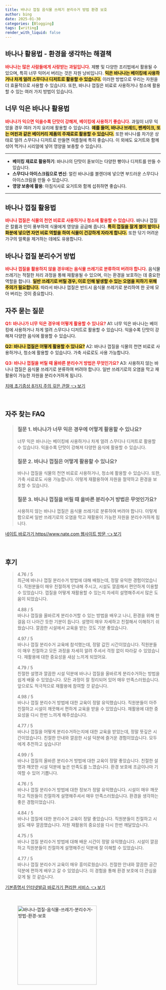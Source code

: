 ```yaml
---
title: 바나나 껍질 음식물 쓰레기 분리수거 방법 환경 보호
author: bing
date: 2025-01-30
categories: [Blogging]
tags: [writing]
render_with_liquid: false
---
```



<h2 id='바나나_활용법'>바나나 활용법 - 환경을 생각하는 해결책</h2>

<p><b><span style="color: #ee2323;">바나나는 많은 사람들에게 사랑받는 과일입니다.</span></b> 제빵 및 다양한 조리법에서 활용될 수 있으며, 특히 너무 익어서 버리는 것은 자원 낭비입니다. <b><span style="background-color: #ffe066;">익은 바나나는 베이킹에 사용하거나 차게 얼려 스무디나 디저트로 활용할 수 있습니다.</span></b> 이러한 방법으로 우리는 자원을 더 효율적으로 사용할 수 있습니다. 또한, 바나나 껍질은 비료로 사용하거나 청소에 활용할 수 있는 여러 가지 방법이 있습니다.</p>

<h2 id='너무_익은_바나나_활용법'>너무 익은 바나나 활용법</h2>

<p><b><span style="color: #ee2323;">바나나가 익으면 익을수록 단맛이 강해져, 베이킹에 사용하기 좋습니다.</span></b> 과일이 너무 익었을 경우 여러 가지 요리에 활용할 수 있습니다. <b><span style="background-color: #ffe066;">예를 들어, 바나나 브레드, 팬케이크, 또는 머핀과 같은 베이커리 제품의 주재료로 활용할 수 있습니다.</span></b> 또한 바나나를 차가운 상태로 얼려 스무디나 디저트로 만들면 여름철에 특히 좋습니다. 이 외에도 요거트와 함께 섞어 먹거나 시리얼에 넣어 영양을 보충할 수 있습니다.</p>

<hr />

<ul>
    <li><b>베이킹 재료로 활용하기</b>: 바나나의 단맛이 돋보이는 다양한 빵이나 디저트를 만들 수 있습니다.</li>
    <li><b>스무디나 아이스크림으로 변신</b>: 얼린 바나나를 블렌더에 넣으면 부드러운 스무디나 아이스크림을 만들 수 있습니다.</li>
    <li><b>영양 보충에 활용</b>: 아침식사로 요거트와 함께 섭취하면 좋습니다.</li>
</ul>

<hr />

<h2 id='바나나_껍질_활용법'>바나나 껍질 활용법</h2>

<p><b><span style="color: #ee2323;">바나나 껍질은 식물의 천연 비료로 사용하거나 청소에 활용할 수 있습니다.</span></b> 바나나 껍질은 칼륨과 인이 풍부하여 식물에게 영양을 공급해 줍니다. <b><span style="background-color: #ffe066;">특히 껍질을 잘게 썰어 밭이나 화분에 넣으면 자연 비료 역할을 하여 식물이 건강하게 자라게 합니다.</span></b> 또한 닦기 어려운 가구의 얼룩을 제거하는 데에도 유용합니다.</p>

<h2 id='바나나_껍질_분리수거_방법'>바나나 껍질 분리수거 방법</h2>

<p><b><span style="color: #ee2323;">바나나 껍질을 활용하지 않을 경우에는 음식물 쓰레기로 분류하여 버려야 합니다.</span></b> 음식물 쓰레기는 적절한 처리 과정을 통해 재활용될 수 있으며, 이는 환경을 보호하는 데 중요한 역할을 합니다. <b><span style="background-color: #ffe066;">일반 쓰레기로 버릴 경우, 이로 인해 발생할 수 있는 오염을 피하기 위해 주의가 필요합니다.</span></b> 따라서 바나나 껍질은 반드시 음식물 쓰레기로 분리하여 한 곳에 모아 버리는 것이 중요합니다.</p>

<h2 id='자주_묻는_질문'>자주 묻는 질문</h2>

<p><b><span style="color: #ee2323;">Q1: 바나나가 너무 익은 경우에 어떻게 활용할 수 있나요?</span></b> A1: 너무 익은 바나나는 베이킹에 사용하거나 차게 얼려 스무디나 디저트로 활용할 수 있습니다. 익을수록 단맛이 강해져 다양한 음식에 활용할 수 있습니다.</p>

<p><b><span style="background-color: #ffe066;">Q2: 바나나 껍질은 어떻게 활용할 수 있나요?</span></b> A2: 바나나 껍질을 식물의 천연 비료로 사용하거나, 청소에 활용할 수 있습니다. 가축 사료로도 사용 가능합니다.</p>

<p><b><span style="color: #ee2323;">Q3: 바나나 껍질을 버릴 때 올바른 분리수거 방법은 무엇인가요?</span></b> A3: 사용하지 않는 바나나 껍질은 음식물 쓰레기로 분류하여 버려야 합니다. 일반 쓰레기로의 오염을 막고 재활용이 가능한 자원을 분리수거하게 됩니다.</p>


<p><a class="click-button" title="치매 초기증상 8가지 주의 깊은 관찰" href="https://aptwhite.github.io/posts/%EC%B9%98%EB%A7%A4-%EC%B4%88%EA%B8%B0%EC%A6%9D%EC%83%81-8%EA%B0%80%EC%A7%80-%EC%A3%BC%EC%9D%98-%EA%B9%8A%EC%9D%80-%EA%B4%80%EC%B0%B0/" rel="dofollow">치매 초기증상 8가지 주의 깊은 관찰 👈 보기</a></p><br>
<h2 id='자주_찾는_FAQ'>자주 찾는 FAQ</h2>
<div itemscope="" itemtype="https://schema.org/FAQPage"> 
<blockquote> 
<div itemscope="" itemprop="mainEntity" itemtype="https://schema.org/Question"> 
<h3 itemprop="name">질문 1. 바나나가 너무 익은 경우에 어떻게 활용할 수 있나요?</h3> 
<div itemscope="" itemprop="acceptedAnswer" itemtype="https://schema.org/Answer"> 
<span itemprop="text"> 
<p>너무 익은 바나나는 베이킹에 사용하거나 차게 얼려 스무디나 디저트로 활용할 수 있습니다. 익을수록 단맛이 강해져 다양한 음식에 활용할 수 있습니다.</p> 
</span> 
</div> 
</div> 

<div itemscope="" itemprop="mainEntity" itemtype="https://schema.org/Question"> 
<h3 itemprop="name">질문 2. 바나나 껍질은 어떻게 활용할 수 있나요?</h3> 
<div itemscope="" itemprop="acceptedAnswer" itemtype="https://schema.org/Answer"> 
<span itemprop="text"> 
<p>바나나 껍질을 식물의 천연 비료로 사용하거나, 청소에 활용할 수 있습니다. 또한, 가축 사료로도 사용 가능합니다. 이렇게 재활용하여 자원을 절약하고 환경을 보호할 수 있습니다.</p> 
</span> 
</div> 
</div> 

<div itemscope="" itemprop="mainEntity" itemtype="https://schema.org/Question"> 
<h3 itemprop="name">질문 3. 바나나 껍질을 버릴 때 올바른 분리수거 방법은 무엇인가요?</h3> 
<div itemscope="" itemprop="acceptedAnswer" itemtype="https://schema.org/Answer"> 
<span itemprop="text"> 
<p>사용하지 않는 바나나 껍질은 음식물 쓰레기로 분류하여 버려야 합니다. 이렇게 함으로써 일반 쓰레기로의 오염을 막고 재활용이 가능한 자원을 분리수거하게 됩니다.</p> 
</span> 
</div> 
</div> 
</blockquote> 
</div>
<p><a class="click-button" title="네이트 바로가기 https//www.nate.com 웹사이트 방문" href="https://aptwhite.github.io/posts/%EB%84%A4%EC%9D%B4%ED%8A%B8-%EB%B0%94%EB%A1%9C%EA%B0%80%EA%B8%B0-httpswww.nate.com-%EC%9B%B9%EC%82%AC%EC%9D%B4%ED%8A%B8-%EB%B0%A9%EB%AC%B8/" rel="dofollow">네이트 바로가기 https//www.nate.com 웹사이트 방문 👈 보기</a></p><br>
<h2 id='후기'>후기</h2>
<div itemscope itemtype="https://schema.org/Product">
  <blockquote>
  <div itemprop="review" itemscope itemtype="https://schema.org/Review">
      <div itemprop="reviewRating" itemscope itemtype="https://schema.org/Rating"> <span itemprop="ratingValue">4.76</span> / <span itemprop="bestRating">5</span> </div>
      <span itemprop="reviewBody">최근에 바나나 껍질 분리수거 방법에 대해 배웠는데, 정말 유익한 경험이었습니다. 직원분들이 매우 친절하게 안내해 주시고, 시설도 깔끔해서 편안하게 이용할 수 있었습니다. 껍질을 어떻게 재활용할 수 있는지 자세히 설명해주셔서 많은 도움이 되었습니다.</span>
  </div>
  <br>
  <div itemprop="review" itemscope itemtype="https://schema.org/Review">
      <div itemprop="reviewRating" itemscope itemtype="https://schema.org/Rating"> <span itemprop="ratingValue">4.88</span> / <span itemprop="bestRating">5</span> </div>
      <span itemprop="reviewBody">바나나 껍질을 올바르게 분리수거할 수 있는 방법을 배우고 나니, 환경을 위해 한 걸음 더 나아간 듯한 기분이 듭니다. 설명이 매우 자세하고 친절해서 이해하기 쉬웠습니다. 깔끔한 시설에서 교육을 받는 것도 기분 좋았습니다.</span>
  </div>
  <br>
  <div itemprop="review" itemscope itemtype="https://schema.org/Review">
      <div itemprop="reviewRating" itemscope itemtype="https://schema.org/Rating"> <span itemprop="ratingValue">4.97</span> / <span itemprop="bestRating">5</span> </div>
      <span itemprop="reviewBody">바나나 껍질 분리수거 교육에 참석했는데, 정말 값진 시간이었습니다. 직원분들이 매우 친절하고 모든 과정을 자세히 알려 주셔서 걱정 없이 따라갈 수 있었습니다. 재활용에 대한 중요성을 새삼 느끼게 되었어요.</span>
  </div>
  <br>
  <div itemprop="review" itemscope itemtype="https://schema.org/Review">
      <div itemprop="reviewRating" itemscope itemtype="https://schema.org/Rating"> <span itemprop="ratingValue">4.79</span> / <span itemprop="bestRating">5</span> </div>
      <span itemprop="reviewBody">친절한 설명과 깔끔한 시설 덕분에 바나나 껍질을 올바르게 분리수거하는 방법을 쉽게 배울 수 있었습니다. 모든 과정이 잘 정리되어 있어 매우 만족스러웠습니다. 앞으로도 적극적으로 재활용에 참여할 것 같습니다.</span>
  </div>
  <br>
  <div itemprop="review" itemscope itemtype="https://schema.org/Review">
      <div itemprop="reviewRating" itemscope itemtype="https://schema.org/Rating"> <span itemprop="ratingValue">4.98</span> / <span itemprop="bestRating">5</span> </div>
      <span itemprop="reviewBody">바나나 껍질 분리수거 방법에 대한 교육이 정말 유익했습니다. 직원분들이 아주 친절하고 시설이 깨끗해서 편하게 교육을 받을 수 있었습니다. 재활용에 대한 중요성을 다시 한번 느끼게 해주셨습니다.</span>
  </div>
  <br>
  <div itemprop="review" itemscope itemtype="https://schema.org/Review">
      <div itemprop="reviewRating" itemscope itemtype="https://schema.org/Rating"> <span itemprop="ratingValue">4.77</span> / <span itemprop="bestRating">5</span> </div>
      <span itemprop="reviewBody">바나나 껍질을 어떻게 분리수거하는지에 대한 교육을 받았는데, 정말 뜻깊은 시간이었습니다. 친절한 안내와 깔끔한 시설 덕분에 즐거운 경험이었습니다. 모두에게 추천하고 싶습니다!</span>
  </div>
  <br>
  <div itemprop="review" itemscope itemtype="https://schema.org/Review">
      <div itemprop="reviewRating" itemscope itemtype="https://schema.org/Rating"> <span itemprop="ratingValue">4.99</span> / <span itemprop="bestRating">5</span> </div>
      <span itemprop="reviewBody">바나나 껍질의 올바른 분리수거 방법에 대한 교육이 정말 좋았습니다. 친절한 설명과 깨끗한 시설 덕분에 높은 만족도를 느꼈습니다. 환경 보호에 조금이나마 기여할 수 있어 기쁩니다.</span>
  </div>
  <br>
  <div itemprop="review" itemscope itemtype="https://schema.org/Review">
      <div itemprop="reviewRating" itemscope itemtype="https://schema.org/Rating"> <span itemprop="ratingValue">4.76</span> / <span itemprop="bestRating">5</span> </div>
      <span itemprop="reviewBody">바나나 껍질 분리수거 방법에 대한 정보가 정말 유익했습니다. 시설이 매우 깨끗하고 직원들이 친절하게 설명해주셔서 매우 만족스러웠습니다. 환경을 생각하는 좋은 경험이었습니다.</span>
  </div>
  <br>
  <div itemprop="review" itemscope itemtype="https://schema.org/Review">
      <div itemprop="reviewRating" itemscope itemtype="https://schema.org/Rating"> <span itemprop="ratingValue">4.84</span> / <span itemprop="bestRating">5</span> </div>
      <span itemprop="reviewBody">바나나 껍질에 대한 분리수거 교육이 정말 좋았습니다. 직원분들이 친절하고 시설도 매우 깔끔했습니다. 자원 재활용의 중요성을 다시 한번 깨달았습니다.</span>
  </div>
  <br>
  <div itemprop="review" itemscope itemtype="https://schema.org/Review">
      <div itemprop="reviewRating" itemscope itemtype="https://schema.org/Rating"> <span itemprop="ratingValue">4.75</span> / <span itemprop="bestRating">5</span> </div>
      <span itemprop="reviewBody">바나나 껍질 분리수거 방법에 대해 배운 시간이 정말 유익했습니다. 시설이 깔끔하고 직원분들이 친절하게 설명해주신 덕분에 잘 이해할 수 있었습니다.</span>
  </div>
  <br>
  <div itemprop="review" itemscope itemtype="https://schema.org/Review">
      <div itemprop="reviewRating" itemscope itemtype="https://schema.org/Rating"> <span itemprop="ratingValue">4.77</span> / <span itemprop="bestRating">5</span> </div>
      <span itemprop="reviewBody">바나나 껍질 분리수거 교육이 매우 흥미로웠습니다. 친절한 안내와 깔끔한 공간 덕분에 편하게 배우고 갈 수 있었습니다. 이 경험을 통해 환경 보호에 더 관심을 갖게 될 것 같습니다.</span>
  </div>
  </blockquote>
</div>
<p><a class="click-button" title="기본증명서 인터넷발급 바로가기 편리한 서비스" href="https://aptwhite.github.io/posts/%EA%B8%B0%EB%B3%B8%EC%A6%9D%EB%AA%85%EC%84%9C-%EC%9D%B8%ED%84%B0%EB%84%B7%EB%B0%9C%EA%B8%89-%EB%B0%94%EB%A1%9C%EA%B0%80%EA%B8%B0-%ED%8E%B8%EB%A6%AC%ED%95%9C-%EC%84%9C%EB%B9%84%EC%8A%A4/" rel="dofollow">기본증명서 인터넷발급 바로가기 편리한 서비스 👈 보기</a></p><br>
<figure class="image"><img src="https://aptwhite.github.io/assets/img/thumbnail/바나나-껍질-음식물-쓰레기-분리수거-방법-환경-보호.webp" alt="바나나-껍질-음식물-쓰레기-분리수거-방법-환경-보호" width="256" height="256"></figure>